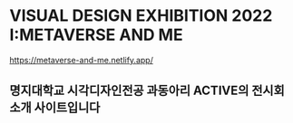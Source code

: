 # VISUAL DESIGN EXHIBITION 2022 I:METAVERSE AND ME
https://metaverse-and-me.netlify.app/
<br />
## 명지대학교 시각디자인전공 과동아리 ACTIVE의 전시회 소개 사이트입니다



